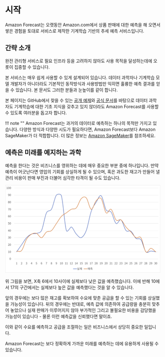 # 시작

Amazon Forecast는 오랫동안 Amazon.com에서 상품 판매에 대한 예측을 해 오면서
쌓은 경험을 토대로 서비스로 제작한 기계학습 기반의 추세 예측 서비스입니다.

## 간략 소개

완전 관리형 서비스로 필요 인프라 등을 고려하지 않아도
사용 목적을 달성하는데에 오롯이 집중할 수 있습니다.

본 서비스는 매우 쉽게 사용할 수 있게 설계되어 있습니다.
데이터 과학자나 기계학습 모델 개발자가 아니더라도
기본적인 동작방식과 사용방법만 익히면 훌륭한 예측 결과를 얻을 수 있습니다.
본 문서도 그러한 분들과 눈높이를 같이 합니다.

본 페이지는 GitHub에서 찾을 수 있는
[공개 예제](https://github.com/aws-samples/amazon-forecast-samples)와
[공식 문서](https://docs.aws.amazon.com/forecast/)를 바탕으로
데이터 과학자도 기계학습에 대한 기초 지식을 갖추고 있지 않더라도
Amazon Forecast를 사용할 수 있도록 여러분을 돕고자 합니다.

!!! note ""
    Amazon Forecast는 과거의 데이터로 예측하는 하나의 목적만 가지고 있습니다.
    다양한 방식과 다양한 시도가 필요하다면,
    Amazon Forecast보다 Amazon SageMaker가 더 적합합니다.
    더 많은 정보는 [Amazon SageMaker](https://aws.amazon.com/sagemaker)를
    참조하세요.

## 예측은 미래를 예지하는 과학

예측을 한다는 것은 비즈니스를 영위하는 데에 매우 중요한 부분 중에 하나입니다.
만약 예측이 어긋난다면 영업의 기회를 상실하게 될 수 있으며, 혹은 과도한 재고가 만들어 낼
관리 비용이 판매 부진과 더불어 심각한 타격이 될 수도 있습니다.

![예측 가상 사례](./forecasting-case.png)

위 그림을 보면, X축 6에서 10사이에 실제보다 낮은 값을 예측했습니다. 이에 반해
10에서 17의 구간에서는 실제보다 높은 값을 예측했다는 것을 알 수 있습니다.

앞의 경우에는 보다 많은 재고를 확보하여 수요에 맞춘 공급을 할 수 있는 기회를 상실했을 가능성이 있습니다.
뒤의 경우에는 반대로, 예측 값에 의존하여 공급량을 충분히 맞추어 놓았으나 실재 판매가 이루어지지 않아
부가적인 그리고 불필요한 비용을 감당했을 가능성이 있습니다 - 물론 이런 예측값을 신뢰했다면 말이죠.

이와 같이 수요를 예측하고 공급을 조절하는 일은 비즈니스에서 상당히 중요한 일입니다.

Amazon Forecast는 보다 정확하게 가까운 미래를 예측하는 데에 유용하게 사용될 수 있습니다.
